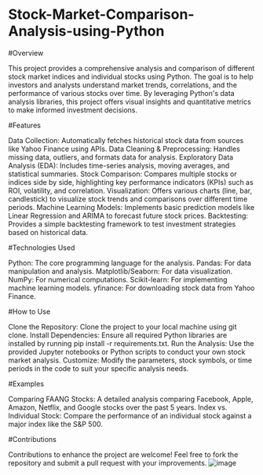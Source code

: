 # Stock-Market-Comparison-Analysis-using-Python

#Overview

This project provides a comprehensive analysis and comparison of different stock market indices and individual stocks using Python. The goal is to help investors and analysts understand market trends, correlations, and the performance of various stocks over time. By leveraging Python's data analysis libraries, this project offers visual insights and quantitative metrics to make informed investment decisions.

#Features

Data Collection: Automatically fetches historical stock data from sources like Yahoo Finance using APIs.
Data Cleaning & Preprocessing: Handles missing data, outliers, and formats data for analysis.
Exploratory Data Analysis (EDA): Includes time-series analysis, moving averages, and statistical summaries.
Stock Comparison: Compares multiple stocks or indices side by side, highlighting key performance indicators (KPIs) such as ROI, volatility, and correlation.
Visualization: Offers various charts (line, bar, candlestick) to visualize stock trends and comparisons over different time periods.
Machine Learning Models: Implements basic prediction models like Linear Regression and ARIMA to forecast future stock prices.
Backtesting: Provides a simple backtesting framework to test investment strategies based on historical data.

#Technologies Used

Python: The core programming language for the analysis.
Pandas: For data manipulation and analysis.
Matplotlib/Seaborn: For data visualization.
NumPy: For numerical computations.
Scikit-learn: For implementing machine learning models.
yfinance: For downloading stock data from Yahoo Finance.

#How to Use

Clone the Repository: Clone the project to your local machine using git clone.
Install Dependencies: Ensure all required Python libraries are installed by running pip install -r requirements.txt.
Run the Analysis: Use the provided Jupyter notebooks or Python scripts to conduct your own stock market analysis.
Customize: Modify the parameters, stock symbols, or time periods in the code to suit your specific analysis needs.

#Examples

Comparing FAANG Stocks: A detailed analysis comparing Facebook, Apple, Amazon, Netflix, and Google stocks over the past 5 years.
Index vs. Individual Stock: Compare the performance of an individual stock against a major index like the S&P 500.

#Contributions

Contributions to enhance the project are welcome! Feel free to fork the repository and submit a pull request with your improvements.
![image](https://github.com/user-attachments/assets/265d2f64-f0ed-47a3-aae3-de555978b3a5)

